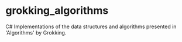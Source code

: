 # grokking_algorithms
C# Implementations of the data structures and algorithms presented in 'Algorithms' by Grokking.
